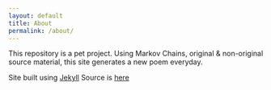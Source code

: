 ```yaml
---
layout: default
title: About
permalink: /about/
---
```


This repository is a pet project. Using Markov Chains, original & non-original source material, this site generates a new poem everyday.

Site built using [Jekyll](https://jekyllrb.com/)
Source is [here](https://github.com/jack-makled/jack-makled.github.io)
